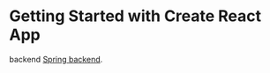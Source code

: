 # Getting Started with Create React App

backend [Spring backend](https://github.com/ravi20930/hym-food-backend).

